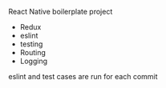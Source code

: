 React Native boilerplate project

* Redux
* eslint
* testing
* Routing
* Logging

eslint and test cases are run for each commit
